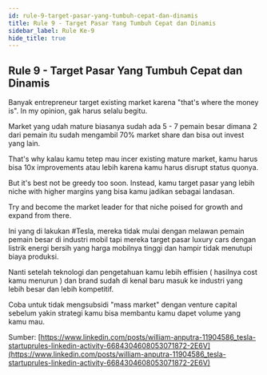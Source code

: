 ```yaml
---
id: rule-9-target-pasar-yang-tumbuh-cepat-dan-dinamis
title: Rule 9 - Target Pasar Yang Tumbuh Cepat dan Dinamis
sidebar_label: Rule Ke-9
hide_title: true
---
```

## Rule 9 - Target Pasar Yang Tumbuh Cepat dan Dinamis

Banyak entrepreneur target existing market karena "that's where the money is". In my opinion, gak harus selalu begitu.

Market yang udah mature biasanya sudah ada 5 - 7 pemain besar dimana 2 dari pemain itu sudah mengambil 70% market share dan bisa out invest yang lain.

That's why kalau kamu tetep mau incer existing mature market, kamu harus bisa 10x improvements atau lebih karena kamu harus disrupt status quonya.

But it's best not be greedy too soon. Instead, kamu target pasar yang lebih niche with higher margins yang bisa kamu jadikan sebagai landasan.

Try and become the market leader for that niche poised for growth and expand from there.

Ini yang di lakukan #Tesla, mereka tidak mulai dengan melawan pemain pemain besar di industri mobil tapi mereka target pasar luxury cars dengan listrik energi bersih yang harga mobilnya tinggi dan hampir tidak menutupi biaya produksi.

Nanti setelah teknologi dan pengetahuan kamu lebih effisien ( hasilnya cost kamu menurun ) dan brand sudah di kenal baru masuk ke industri yang lebih besar dan lebih kompetitif.

Coba untuk tidak mengsubsidi "mass market" dengan venture capital sebelum yakin strategi kamu bisa membantu kamu dapet volume yang kamu mau.

Sumber:
[https://www.linkedin.com/posts/william-anputra-11904586_tesla-startuprules-linkedin-activity-6684304608053071872-2E6V](https://www.linkedin.com/posts/william-anputra-11904586_tesla-startuprules-linkedin-activity-6684304608053071872-2E6V)
